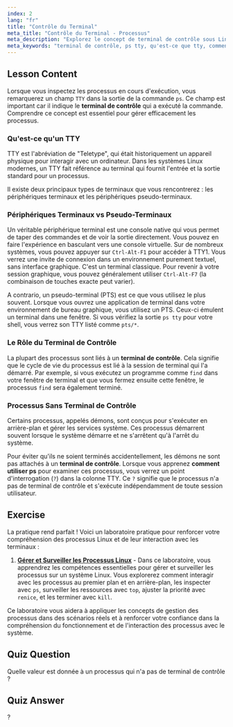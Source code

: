 ```yaml
---
index: 2
lang: "fr"
title: "Contrôle du Terminal"
meta_title: "Contrôle du Terminal - Processus"
meta_description: "Explorez le concept de terminal de contrôle sous Linux. Apprenez ce qu'est un TTY, la différence entre TTY et PTS, et comment utiliser la sortie de `ps tty` pour identifier les processus sans terminal de contrôle, comme les démons."
meta_keywords: "terminal de contrôle, ps tty, qu'est-ce que tty, comment utiliser ps, TTY, PTS, terminal Linux, processus démon, processus Linux"
---
```


## Lesson Content

Lorsque vous inspectez les processus en cours d'exécution, vous remarquerez un champ `TTY` dans la sortie de la commande `ps`. Ce champ est important car il indique le **terminal de contrôle** qui a exécuté la commande. Comprendre ce concept est essentiel pour gérer efficacement les processus.

### Qu'est-ce qu'un TTY

TTY est l'abréviation de "Teletype", qui était historiquement un appareil physique pour interagir avec un ordinateur. Dans les systèmes Linux modernes, un TTY fait référence au terminal qui fournit l'entrée et la sortie standard pour un processus.

Il existe deux principaux types de terminaux que vous rencontrerez : les périphériques terminaux et les périphériques pseudo-terminaux.

### Périphériques Terminaux vs Pseudo-Terminaux

Un véritable périphérique terminal est une console native qui vous permet de taper des commandes et de voir la sortie directement. Vous pouvez en faire l'expérience en basculant vers une console virtuelle. Sur de nombreux systèmes, vous pouvez appuyer sur `Ctrl-Alt-F1` pour accéder à TTY1. Vous verrez une invite de connexion dans un environnement purement textuel, sans interface graphique. C'est un terminal classique. Pour revenir à votre session graphique, vous pouvez généralement utiliser `Ctrl-Alt-F7` (la combinaison de touches exacte peut varier).

A contrario, un pseudo-terminal (PTS) est ce que vous utilisez le plus souvent. Lorsque vous ouvrez une application de terminal dans votre environnement de bureau graphique, vous utilisez un PTS. Ceux-ci émulent un terminal dans une fenêtre. Si vous vérifiez la sortie `ps tty` pour votre shell, vous verrez son TTY listé comme `pts/*`.

### Le Rôle du Terminal de Contrôle

La plupart des processus sont liés à un **terminal de contrôle**. Cela signifie que le cycle de vie du processus est lié à la session de terminal qui l'a démarré. Par exemple, si vous exécutez un programme comme `find` dans votre fenêtre de terminal et que vous fermez ensuite cette fenêtre, le processus `find` sera également terminé.

### Processus Sans Terminal de Contrôle

Certains processus, appelés démons, sont conçus pour s'exécuter en arrière-plan et gérer les services système. Ces processus démarrent souvent lorsque le système démarre et ne s'arrêtent qu'à l'arrêt du système.

Pour éviter qu'ils ne soient terminés accidentellement, les démons ne sont pas attachés à un **terminal de contrôle**. Lorsque vous apprenez **comment utiliser ps** pour examiner ces processus, vous verrez un point d'interrogation (`?`) dans la colonne TTY. Ce `?` signifie que le processus n'a pas de terminal de contrôle et s'exécute indépendamment de toute session utilisateur.

## Exercise

La pratique rend parfait ! Voici un laboratoire pratique pour renforcer votre compréhension des processus Linux et de leur interaction avec les terminaux :

1. **[Gérer et Surveiller les Processus Linux](https://labex.io/fr/labs/comptia-manage-and-monitor-linux-processes-590864)** - Dans ce laboratoire, vous apprendrez les compétences essentielles pour gérer et surveiller les processus sur un système Linux. Vous explorerez comment interagir avec les processus au premier plan et en arrière-plan, les inspecter avec `ps`, surveiller les ressources avec `top`, ajuster la priorité avec `renice`, et les terminer avec `kill`.

Ce laboratoire vous aidera à appliquer les concepts de gestion des processus dans des scénarios réels et à renforcer votre confiance dans la compréhension du fonctionnement et de l'interaction des processus avec le système.

## Quiz Question

Quelle valeur est donnée à un processus qui n'a pas de terminal de contrôle ?

## Quiz Answer

?

